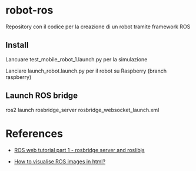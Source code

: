 # robot-ros
Repository con il codice per la creazione di un robot tramite framework ROS

## Install 

Lancuare test_mobile_robot_1.launch.py per la simulazione 

Lanciare launch_robot.launch.py per il robot su Raspberry (branch raspberry)

## Launch ROS bridge 

ros2 launch rosbridge_server rosbridge_websocket_launch.xml

# References

* [ROS web tutorial part 1 - rosbridge server and roslibjs](https://msadowski.github.io/ros-web-tutorial-pt1/)

* [How to visualise ROS images in html?](https://parkerrobert.medium.com/how-to-visualise-ros-images-in-html-c6b88e37e985)